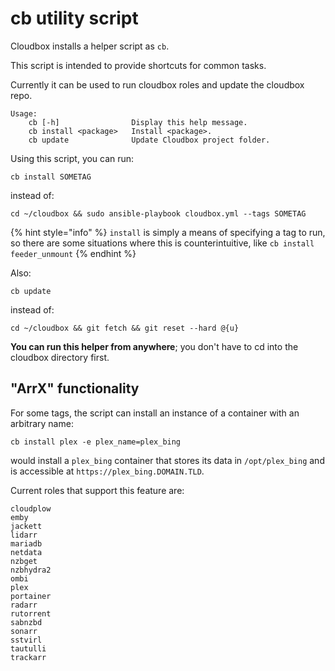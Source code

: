 # cb utility script

Cloudbox installs a helper script as `cb`.

This script is intended to provide shortcuts for common tasks.

Currently it can be used to run cloudbox roles and update the cloudbox repo.

```text
Usage:
    cb [-h]                Display this help message.
    cb install <package>   Install <package>.
    cb update              Update Cloudbox project folder.
```

Using this script, you can run:

```text
cb install SOMETAG
```

instead of:

```text
cd ~/cloudbox && sudo ansible-playbook cloudbox.yml --tags SOMETAG 
```

{% hint style="info" %}
`install` is simply a means of specifying a tag to run, so there are some situations where this is counterintuitive, like `cb install feeder_unmount`
{% endhint %}

Also:

```text
cb update
```

instead of:

```text
cd ~/cloudbox && git fetch && git reset --hard @{u}
```

**You can run this helper from anywhere**; you don't have to cd into the cloudbox directory first.

## "ArrX" functionality

For some tags, the script can install an instance of a container with an arbitrary name:

```text
cb install plex -e plex_name=plex_bing
```

would install a `plex_bing` container that stores its data in `/opt/plex_bing` and is accessible at `https://plex_bing.DOMAIN.TLD`.

Current roles that support this feature are:

```text
cloudplow
emby
jackett
lidarr
mariadb
netdata
nzbget
nzbhydra2
ombi
plex
portainer
radarr
rutorrent
sabnzbd
sonarr
sstvirl
tautulli
trackarr
```

